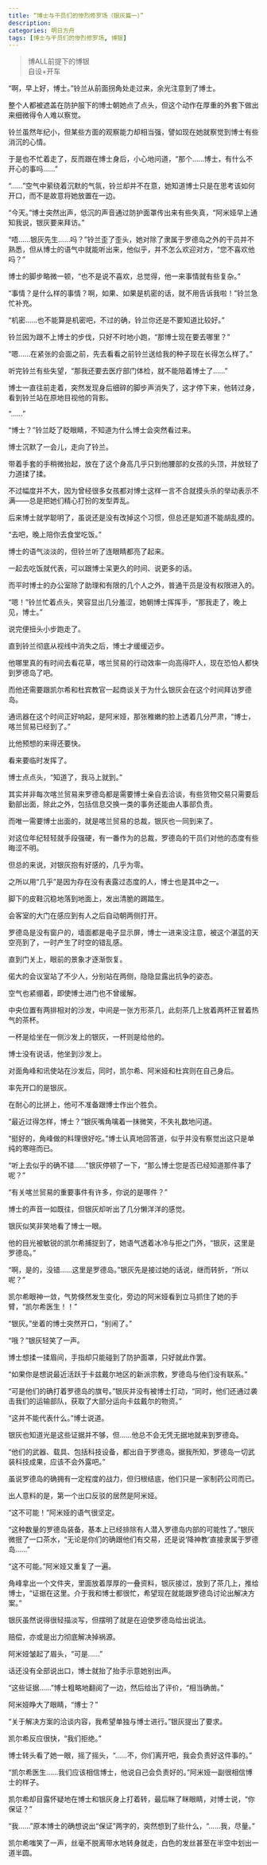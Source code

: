 ```yaml
---
title: “博士与干员们的惨烈修罗场（银灰篇一）”
description: 
categories: 明日方舟
tags: [博士与干员们的惨烈修罗场, 博银]
---
```


> 博ALL前提下的博银  
自设+开车  

“啊，早上好，博士。”铃兰从前面拐角处走过来，余光注意到了博士。

整个人都被遮盖在防护服下的博士朝她点了点头，但这个动作在厚重的外套下做出来细微得令人难以察觉。

铃兰虽然年纪小，但某些方面的观察能力却相当强，譬如现在她就察觉到博士有些消沉的心情。

于是也不忙着走了，反而跟在博士身后，小心地问道，“那个……博士，有什么不开心的事吗……”

“……”空气中萦绕着沉默的气氛，铃兰却并不在意，她知道博士只是在思考该如何开口，而不是故意将她放置在一边。

“今天。”博士突然出声，低沉的声音通过防护面罩传出来有些失真，“阿米娅早上通知我说，银灰要来拜访。”

“唔……银灰先生……吗？”铃兰歪了歪头，她对除了隶属于罗德岛之外的干员并不熟悉，但从博士的语气中就能听出来，他似乎，并不怎么欢迎对方，“您不喜欢他吗？”

博士的脚步略微一顿，“也不是说不喜欢，总觉得，他一来事情就有些复杂。”

“事情？是什么样的事情？啊，如果、如果是机密的话，就不用告诉我啦！”铃兰急忙补充。

“机密……也不能算是机密吧，不过的确，铃兰你还是不要知道比较好。”

铃兰因为跟不上博士的步伐，只好不时地小跑，“那博士现在要去哪里？”

“嗯……在紧张的会面之前，先去看看之前铃兰送给我的种子现在长得怎么样了。”

听完铃兰有些失望，“那我还要去医疗部门体检，就不能陪着博士了……”

博士一直往前走着，突然发现身后细碎的脚步声消失了，这才停下来，他转过身，看到铃兰站在原地目视他的背影。

“……”

“博士？”铃兰眨了眨眼睛，不知道为什么博士会突然看过来。

博士沉默了一会儿，走向了铃兰。

带着手套的手稍微抬起，放在了这个身高几乎只到他腰部的女孩的头顶，并放轻了力道揉了揉。

不过幅度并不大，因为曾经很多女孩都对博士这样一言不合就摸头杀的举动表示不满——总是把她们精心打扮的发型弄乱。

后来博士就学聪明了，虽说还是没有改掉这个习惯，但总还是知道不能胡乱摸的。

“去吧，晚上陪你去食堂吃饭。”

博士的语气淡淡的，但铃兰听了连眼睛都亮了起来。

一起去吃饭就代表，可以跟博士呆更久的时间、说更多的话。

而平时博士的办公室除了助理和有限的几个人之外，普通干员是没有权限进入的。

“嗯！”铃兰忙着点头，笑容显出几分羞涩，她朝博士挥挥手，“那我走了，晚上见，博士。”

说完便扭头小步跑走了。

直到铃兰彻底从视线中消失之后，博士才缓缓迈步。

他哪里真的有时间去看花草，喀兰贸易的行动效率一向高得吓人，现在恐怕人都快到罗德岛了吧。

而他还需要跟凯尔希和杜宾教官一起商谈关于为什么银灰会在这个时间拜访罗德岛。

通讯器在这个时间正好响起，是阿米娅，那张稚嫩的脸上透着几分严肃，“博士，喀兰贸易已经到了。”

比他预想的来得还要快。

看来要临时发挥了。

博士点点头，“知道了，我马上就到。”

其实并非每次喀兰贸易来罗德岛都是需要博士亲自去洽谈，有些货物交易只需要后勤部出面，除此之外，包括信息交换一类的事务还能由人事部负责。

而唯一需要博士出面的，就是喀兰贸易的总裁，银灰也一同到来了。

对这位年纪轻轻就手段强硬，有一番作为的总裁，罗德岛的干员们对他的态度有些晦涩不明。

但总的来说，对银灰抱有好感的，几乎为零。

之所以用“几乎”是因为存在没有表露过态度的人，博士也是其中之一。

脚下的皮鞋沉稳地落到地面上，发出清脆的踢踏生。

会客室的大门在感应到有人之后自动朝两侧打开。

罗德岛是没有窗户的，墙面都是电子显示屏，博士一进来没注意，被这个湛蓝的天空亮到了，一时产生了时空的错乱感。

直到门关上，眼前的景象才逐渐恢复。

偌大的会议室站了不少人，分别站在两侧，隐隐显露出抗争的姿态。

空气也紧绷着，即使博士进门也不曾缓解。

中央位置有两排相对的沙发，中间是一张方形茶几，此刻茶几上放着两杯正冒着热气的茶杯。

一杯是给坐在一侧沙发上的银灰，一杯则是给他的。

博士没有说话，他坐到沙发上。

对面角峰和讯使站在沙发后，同时，凯尔希、阿米娅和杜宾则在自己身后。

率先开口的是银灰。

在耐心的比拼上，他可不准备跟博士作出个胜负。

“最近过得怎样，博士？”银灰嘴角噙着一抹微笑，不失礼数地问道。

“挺好的，角峰做的料理很好吃。”博士认真地回答道，似乎并没有察觉出这只是单纯的寒暄而已。

“听上去似乎的确不错……”银灰停顿了一下，“那么博士您是否已经知道那件事了呢？”

“有关喀兰贸易的重要事件有许多，你说的是哪件？”

博士的声音一如既往，但银灰却听出了几分懒洋洋的感觉。

银灰似笑非笑地看了博士一眼。

他的目光被敏锐的凯尔希捕捉到了，她语气透着冰冷与拒之门外，“银灰，这里是罗德岛。”

“啊，是的，没错……这里是罗德岛。”银灰先是接过她的话说，继而转折，“所以呢？”

凯尔希眼神一敛，气势倏然发生变化，旁边的阿米娅看到立马抓住了她的手臂，“凯尔希医生！！”

“银灰。”坐着的博士突然开口，“别闹了。”

“哦？”银灰轻笑了一声。

博士想揉一揉眉间，手指却只能碰到了防护面罩，只好就此作罢。

“如果你是想说最近活跃于卡兹戴尔地区的新派宗教，罗德岛与他们没有联系。”

“可是他们的确打着罗德岛的旗号。”银灰并没有被博士打动，“同时，他们还通过袭击我们的运输部队，获取了大部分运向卡兹戴尔的物资。”

“这并不能代表什么。”博士说道。

银灰也知道光是这些证据并不够，但……他总不会无凭无据地就来到罗德岛。

“他们的武器、载具、包括科技设备，都出自于罗德岛。据我所知，罗德岛一切武装科技成果，应该不会外露吧。”

虽说罗德岛的确拥有一定程度的战力，但归根结底，他们只是一家制药公司而已。

出人意料的是，第一个出口反驳的居然是阿米娅。

“这不可能！”阿米娅的语气很坚定。

“这种数量的罗德岛装备，基本上已经排除有人潜入罗德岛内部的可能性了。”银灰微抿了一口茶水，“无论是你们的确跟他们有交易，还是说‘降神教’直接隶属于罗德岛……”

“这不可能。”阿米娅又重复了一遍。

角峰拿出一个文件夹，里面放着厚厚的一叠资料，银灰接过，放到了茶几上，推给博士，“证据在这里。介于我和博士都很忙，希望现在就能跟罗德岛讨论出解决方案。”

银灰虽然说得很轻描淡写，但摆明了就是在迫使罗德岛给出说法。

赔偿，亦或是出力彻底解决掉祸源。

阿米娅皱起了眉头，“可是……”

话还没有全部说出口，博士就抬了抬手示意她别出声。

“这些证据……”博士粗略地翻阅了一边，然后给出了评价，“相当确凿。”

阿米娅睁大了眼睛，“博士？”

“关于解决方案的洽谈内容，我希望单独与博士进行。”银灰提出了要求。

凯尔希反应很快，“我们拒绝。”

博士转头看了她一眼，摇了摇头，“……不，你们离开吧，我会负责好这件事的。”

“凯尔希医生……我们应该相信博士，他说自己会负责好的。”阿米娅一副很相信博士的样子。

凯尔希却目露怀疑地在博士和银灰身上打着转，最后眯了眯眼睛，对博士说，“你保证？”

“我……”原本博士的确想说出“保证”两字的，突然想到了些什么，“……我，尽量。”

凯尔希嗤笑了一声，丝毫不脱离带水地转身就走，白色的发丝甚至在半空中划出一道半圆。

　　
　　
　　